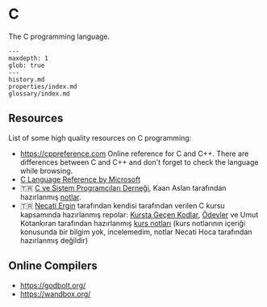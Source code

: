 # C

The C programming language.

```{toctree}
---
maxdepth: 1
glob: true
---
history.md
properties/index.md
glossary/index.md
```

## Resources

List of some high quality resources on C programming:

- <https://cppreference.com> Online reference for C and C++. There are
  differences between C and C++ and don't forget to check the language while
  browsing.
- [C Language Reference by
  Microsoft](https://learn.microsoft.com/en-us/cpp/c-language/c-language-reference)
- 🇹🇷 [C ve Sistem Programcıları Derneği](https://csystem.org/), Kaan Aslan
  tarafından hazırlanmış
  [notlar](https://github.com/CSD-1993/KursNotlari/blob/master/C.pdf).
- 🇹🇷 [Necati Ergin](https://github.com/necatiergin) tarafından kendisi
  tarafından verilen C kursu kapsamında hazırlanmış repolar: [Kursta Geçen
  Kodlar](https://github.com/necatiergin/C_LANGUAGE_COURSE_CODE),
  [Ödevler](https://github.com/necatiergin/c_kursu_odevleri) ve Umut Kotankıran
  tarafından hazırlanmış [kurs notları](https://github.com/umutkotankiran/C)
  (kurs notlarının içeriği konusunda bir bilgim yok, incelemedim, notlar Necati
  Hoca tarafından hazırlanmış değildir)

## Online Compilers

- <https://godbolt.org/>
- <https://wandbox.org/>
